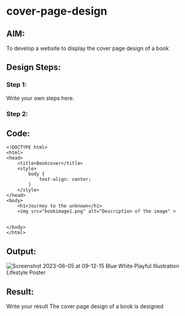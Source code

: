 # cover-page-design
## AIM:
To develop a website to display the cover page design of a book

## Design Steps:

### Step 1:
Write your own steps here.
### Step 2:

## Code:
```
<!DOCTYPE html>
<html>
<head>
    <title>Bookcover</title>
    <style>
        body {
            text-align: center;
        }
    </style>
</head>
<body>
    <h1>Journey to the unknown</h1>
    <img src="bookimage1.png" alt="Description of the image" >

    
</body>
</html>
```
## Output:
![Screenshot 2023-06-05 at 09-12-15 Blue White Playful Illustration Lifestyle Poster](https://github.com/POKALAGURAVAIAH8121/cover-page-design/assets/128034765/0828ba2b-3435-429f-bf1e-0006ffb3bf1b)


## Result:
Write your result
The cover page design of a book is designed
